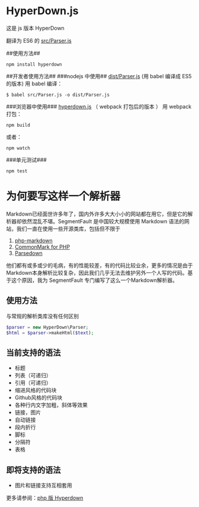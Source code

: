 HyperDown.js
======================

这是 js 版本 HyperDown

翻译为 ES6 的 [src/Parser.js](src/Parser.js)

##使用方法##
```
npm install hyperdown
```

##开发者使用方法##
###nodejs 中使用##
[dist/Parser.js](dist/Parser.js) (用 babel 编译成 ES5 的版本)
用 babel 编译：
```
$ babel src/Parser.js -o dist/Parser.js
```

###浏览器中使用###
[hyperdown.js](hyperdown.js) （ webpack 打包后的版本 ）
用 webpack 打包：
```
npm build
```
或者：
```
npm watch
```

###单元测试###
```
npm test
```


为何要写这样一个解析器
======================

Markdown已经面世许多年了，国内外许多大大小小的网站都在用它，但是它的解析器却依然混乱不堪。SegmentFault 是中国较大规模使用 Markdown 语法的网站，我们一直在使用一些开源类库，包括但不限于

1. [php-markdown](https://github.com/michelf/php-markdown)
2. [CommonMark for PHP](https://github.com/thephpleague/commonmark)
3. [Parsedown](https://github.com/erusev/parsedown)

他们都有或多或少的毛病，有的性能较差，有的代码比较业余，更多的情况是由于Markdown本身解析比较复杂，因此我们几乎无法去维护另外一个人写的代码。基于这个原因，我为 SegmentFault 专门编写了这么一个Markdown解析器。

使用方法
--------

与常规的解析类库没有任何区别

```php
$parser = new HyperDown\Parser;
$html = $parser->makeHtml($text);
```

当前支持的语法
--------------

- 标题
- 列表（可递归）
- 引用（可递归）
- 缩进风格的代码块
- Github风格的代码块
- 各种行内文字加粗，斜体等效果
- 链接，图片
- 自动链接
- 段内折行
- 脚标
- 分隔符
- 表格

即将支持的语法
--------------

- 图片和链接支持互相套用


更多请参阅：[php 版 Hyperdown](https://github.com/SegmentFault/HyperDown)
